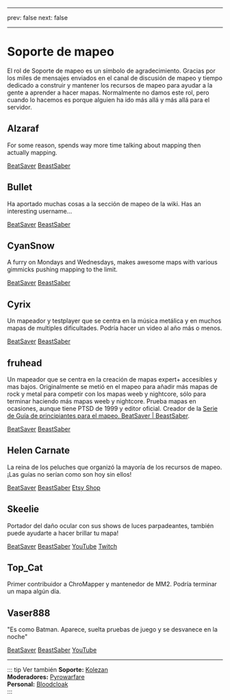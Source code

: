 - - -
prev: false next: false
- - -

# Soporte de mapeo

El rol de Soporte de mapeo es un símbolo de agradecimiento. Gracias por los miles de mensajes enviados en el canal de discusión de mapeo y tiempo dedicado a construir y mantener los recursos de mapeo para ayudar a la gente a aprender a hacer mapas. Normalmente no damos este rol, pero cuando lo hacemos es porque alguien ha ido más allá y más allá para el servidor.

## Alzaraf

For some reason, spends way more time talking about mapping then actually mapping.

<AboutLinks>

[BeatSaver](https://beatsaver.com/uploader/5cff0b7798cc5a672c855ce3)
[BeastSaber](https://bsaber.com/members/alzaraf/)

</AboutLinks>

## Bullet

Ha aportado muchas cosas a la sección de mapeo de la wiki. Has an interesting username...

<AboutLinks>

[BeatSaver](https://beatsaver.com/uploader/5e84a9933f476a000645dd88)
[BeastSaber](https://bsaber.com/members/xace1337manx/)

</AboutLinks>

## CyanSnow

A furry on Mondays and Wednesdays, makes awesome maps with various gimmicks pushing mapping to the limit.

<AboutLinks>

[BeatSaver](https://beatsaver.com/uploader/5cff0b7698cc5a672c8543ac)
[BeastSaber](https://bsaber.com/members/cyansnow/)

</AboutLinks>

## Cyrix

Un mapeador y testplayer que se centra en la música metálica y en muchos mapas de multiples dificultades. Podría hacer un video al año más o menos.

<AboutLinks>

[BeatSaver](https://beatsaver.com/uploader/5eb6eb9a7abb000006c85add)
[BeastSaber](https://bsaber.com/members/cyrix/)

</AboutLinks>

## fruhead

Un mapeador que se centra en la creación de mapas expert+ accesibles y mas bajos. Originalmente se metió en el mapeo para añadir más mapas de rock y metal para competir con los mapas weeb y nightcore, sólo para terminar haciendo más mapas weeb y nightcore. Prueba mapas en ocasiones, aunque tiene PTSD de 1999 y editor oficial. Creador de la [Serie de Guía de principiantes para el mapeo. BeatSaver | BeastSaber](https://www.youtube.com/playlist?list=PL5F3WJ0s0nscdpqiWlOpM_4tJcF-CnWbm).

<AboutLinks>

[BeatSaver](https://beatsaver.com/uploader/5cff0b7598cc5a672c852683)
[BeastSaber](https://bsaber.com/members/fruhead/)

</AboutLinks>

## Helen Carnate

La reina de los peluches que organizó la mayoría de los recursos de mapeo. ¡Las guías no serían como son hoy sin ellos!

<AboutLinks>

[BeatSaver](https://beatsaver.com/uploader/5cff0b7798cc5a672c8553d2)
[BeastSaber](https://bsaber.com/members/helencarnate/)
[Etsy Shop](https://www.etsy.com/shop/HelenCarnateDesigns)

</AboutLinks>

## Skeelie

Portador del daño ocular con sus shows de luces parpadeantes, también puede ayudarte a hacer brillar tu mapa!

<AboutLinks>

[BeatSaver](https://beatsaver.com/uploader/5cff0b7698cc5a672c85507f)
[BeastSaber](https://bsaber.com/members/skeelie/)
[YouTube](https://www.youtube.com/user/xSkeelie)
[Twitch](https://www.twitch.tv/skeelie)

</AboutLinks>

## Top_Cat

Primer contribuidor a ChroMapper y mantenedor de MM2. Podría terminar un mapa algún día.

## Vaser888

"Es como Batman. Aparece, suelta pruebas de juego y se desvanece en la noche"

<AboutLinks>

[BeatSaver](https://beatsaver.com/uploader/5f63fb45103cbc00068ee060)
[BeastSaber](https://bsaber.com/members/vaser888/)
[YouTube](https://www.youtube.com/c/vaser888)

</AboutLinks>

---

::: tip Ver también **Soporte:** [Kolezan](./supports.md#kolezan)  
**Moderadores:** [Pyrowarfare](./moderators.md#pyrowarfare-retired)  
**Personal:** [Bloodcloak](./staff.md#bloodcloak)  
:::
